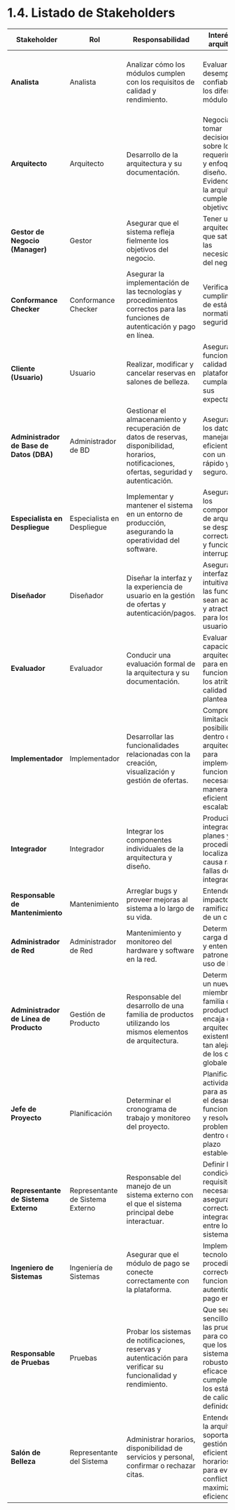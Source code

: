 # 1.4. Listado de Stakeholders


| **Stakeholder** | **Rol** | **Responsabilidad** | **Interés en la arquitectura** | **Módulos que afecta** | **Razón** |
| --- | --- | --- | --- | --- | --- |
| **Analista**                       | Analista                   | Analizar cómo los módulos cumplen con los requisitos de calidad y rendimiento.                                                                  | Evaluar el desempeño y la confiabilidad de los diferentes módulos.                                                                                                  | Gestión de reservas, Notificaciones, Analíticas y reporte, Seguridad y autenticación | Verifica la calidad del sistema en varios módulos, incluyendo funcionalidad, rendimiento y seguridad.                          |
| **Arquitecto**                       | Arquitecto                   | Desarrollo de la arquitectura y su documentación.                                                                  | Negociar y tomar decisiones sobre los requerimientos y enfoques de diseño. Evidenciar que la arquitectura cumple los objetivos.                                                                                                  | Todos los módulos | Responsable del diseño arquitectónico del sistema.                          |
| **Gestor de Negocio (Manager)**    | Gestor                     | Asegurar que el sistema refleja fielmente los objetivos del negocio.                                                                             | Tener una arquitectura que satisfaga las necesidades del negocio.                                                                                                   | Analíticas y reporte, Seguridad y autenticación        | Impacto en la visión de negocio en relación con métricas y pago en línea.                                                    |
| **Conformance Checker**            | Conformance Checker        | Asegurar la implementación de las tecnologías y procedimientos correctos para las funciones de autenticación y pago en línea.                    | Verificar el cumplimiento de estándares y normativas de seguridad.                                                                                                 | Seguridad y autenticación                             | Verificación de cumplimiento normativo y funcional en el módulo de pagos.                                                    |
| **Cliente (Usuario)**              | Usuario                    | Realizar, modificar y cancelar reservas en salones de belleza.                                                                                  | Asegurar que la funcionalidad y calidad de la plataforma cumplan con sus expectativas.                                                                              | Gestión de reservas, Notificaciones, Seguridad y autenticación | Interacción directa con reservas, notificaciones y pago en línea.                                                             |
| **Administrador de Base de Datos (DBA)** | Administrador de BD        | Gestionar el almacenamiento y recuperación de datos de reservas, disponibilidad, horarios, notificaciones, ofertas, seguridad y autenticación.   | Asegurar que los datos se manejan eficientemente, con un acceso rápido y seguro.                                                                                    | Gestión de reservas, Notificaciones, Gestión de ofertas, Seguridad y autenticación, Analíticas y reporte | Responsable del manejo de datos en todos los módulos que implican almacenamiento de información y su recuperación.            |
| **Especialista en Despliegue**     | Especialista en Despliegue  | Implementar y mantener el sistema en un entorno de producción, asegurando la operatividad del software.                                          | Asegurar que los componentes de arquitectura se desplieguen correctamente y funcionen sin interrupciones.                                                           | Gestión de reservas, Notificaciones                    | Afecta el despliegue de las funcionalidades críticas del sistema.                                                            |
| **Diseñador**                      | Diseñador                  | Diseñar la interfaz y la experiencia de usuario en la gestión de ofertas y autenticación/pagos.                                                  | Asegurar que la interfaz sea intuitiva y que las funciones sean accesibles y atractivas para los usuarios.                                                          | Gestión de ofertas, Seguridad y autenticación          | Diseño de las interfaces de interacción clave para los usuarios, como ofertas y pagos.                                        |
| **Evaluador**                      | Evaluador                  | Conducir una evaluación formal de la arquitectura y su documentación.                                               | Evaluar la capacidad de la arquitectura para entregar la funcionalidad y los atributos de calidad planteados.                                                          | Todos los módulos          | Verifica si la arquitectura cumple con los requerimientos de calidad y funcionalidad definidos.                                        |
| **Implementador**                  | Implementador              | Desarrollar las funcionalidades relacionadas con la creación, visualización y gestión de ofertas.                                                | Comprender las limitaciones y posibilidades dentro de la arquitectura para implementar las funcionalidades necesarias de manera eficiente y escalable.             | Gestión de ofertas                                     | Responsable de implementar funciones en la gestión de ofertas.                                                               |
| **Integrador**                  | Integrador             | Integrar los componentes individuales de la arquitectura y diseño.                                                | Producir la integración de planes y procedimientos, localizar la causa raíz de fallas de integración.             | Todos los módulos                                     | Responsable de la integración de los componentes.                                                               |
| **Responsable de Mantenimiento**                  | Mantenimiento             | Arreglar bugs y proveer mejoras al sistema a lo largo de su vida.                                                | Entender el impacto y las ramificaciones de un cambio.             | Todos los módulos                                     | Encargado de corregir errores y aplicar mejoras en el sistema.                                                               |
| **Administrador de Red**                  | Administrador de Red            | Mantenimiento y monitoreo del hardware y software en la red.                                                | Determinar la carga de la red y entender los patrones de uso de la red.             | Todos los módulos                                     | Asegurar el correcto funcionamiento de la red que soporta la plataforma.                                                              |
| **Administrador de Línea de Producto**                  | Gestión de Producto           | Responsable del desarrollo de una familia de productos utilizando los mismos elementos de arquitectura.                                                | Determinar si un nuevo miembro de la familia de productos encaja con la arquitectura existente o qué tan alejado está de los objetivos globales.             | Todos los módulos                                     | Debe asegurar la coherencia entre productos desarrollados a partir de la misma arquitectura.                                                              |
| **Jefe de Proyecto**               | Planificación              | Determinar el cronograma de trabajo y monitoreo del proyecto.                                                                                    | Planificar las actividades para asegurar el desarrollo de funcionalidades y resolver problemas dentro del plazo establecido.                                         | Analíticas y reporte, Seguridad y autenticación        | Afecta la planificación y control del desarrollo de funcionalidades, en particular relacionadas con métricas y pagos.         |
| **Representante de Sistema Externo**          | Representante de Sistema Externo     | Responsable del manejo de un sistema externo con el que el sistema principal debe interactuar.                                                                       | Definir las condiciones y requisitos necesarios para asegurar la correcta integración entre los sistemas.                                                            | Todos los módulos                             | Garantiza que la integración con sistemas externos sea fluida y cumpla con los requisitos establecidos.                                                                  |
| **Ingeniero de Sistemas**          | Ingeniería de Sistemas     | Asegurar que el módulo de pago se conecte correctamente con la plataforma.                                                                       | Implementar las tecnologías y procedimientos correctos para funciones de autenticación y pago en línea.                                                            | Seguridad y autenticación                             | Implementación técnica del módulo de pagos y autenticación.                                                                  |
| **Responsable de Pruebas**         | Pruebas                    | Probar los sistemas de notificaciones, reservas y autenticación para verificar su funcionalidad y rendimiento.                                   | Que sea sencillo realizar las pruebas para comprobar que los sistemas son robustos, eficaces y cumplen con los estándares de calidad definidos.                     | Notificaciones, Seguridad y autenticación              | Responsable de probar la robustez de las funcionalidades clave como notificaciones y autenticación/pagos.                     |
| **Salón de Belleza**               | Representante del Sistema   | Administrar horarios, disponibilidad de servicios y personal, confirmar o rechazar citas.                                                       | Entender cómo la arquitectura soporta la gestión eficiente de horarios y citas para evitar conflictos y maximizar la eficiencia.                                    | Gestión de reservas, Notificaciones, Gestión de ofertas  | Interacción con reservas, promociones y comunicación con clientes.                                                           |





